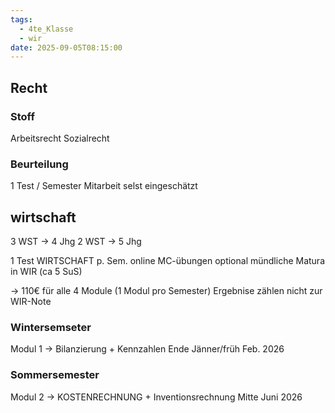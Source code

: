 ```yaml
---
tags:
  - 4te_Klasse
  - wir
date: 2025-09-05T08:15:00
---
```

## Recht
### Stoff
Arbeitsrecht
Sozialrecht
### Beurteilung
1 Test / Semester
Mitarbeit selst eingeschätzt
## wirtschaft
3 WST -> 4 Jhg
2 WST -> 5 Jhg

1 Test WIRTSCHAFT p. Sem.
online MC-übungen
optional mündliche Matura in WIR (ca 5 SuS)

-> 110€ für alle 4 Module (1 Modul pro Semester)
Ergebnise zählen nicht zur WIR-Note
### Wintersemseter
Modul 1 -> Bilanzierung + Kennzahlen
	Ende Jänner/früh Feb. 2026
### Sommersemester
Modul 2 ->  KOSTENRECHNUNG + Inventionsrechnung
	Mitte Juni 2026
